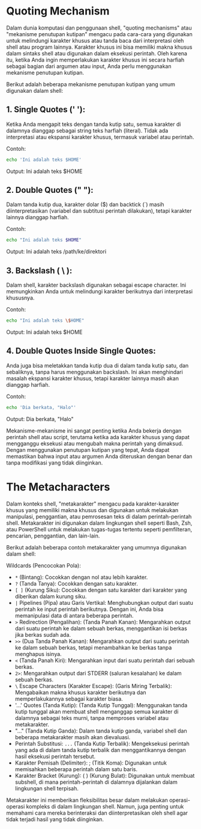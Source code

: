 # Quoting Mechanism

Dalam dunia komputasi dan penggunaan shell, "quoting mechanisms" atau "mekanisme penutupan kutipan" mengacu pada cara-cara yang digunakan untuk melindungi karakter khusus atau tanda baca dari interpretasi oleh shell atau program lainnya. Karakter khusus ini bisa memiliki makna khusus dalam sintaks shell atau digunakan dalam eksekusi perintah. Oleh karena itu, ketika Anda ingin memperlakukan karakter khusus ini secara harfiah sebagai bagian dari argumen atau input, Anda perlu menggunakan mekanisme penutupan kutipan.

Berikut adalah beberapa mekanisme penutupan kutipan yang umum digunakan dalam shell:

## 1. Single Quotes (' '): 
Ketika Anda mengapit teks dengan tanda kutip satu, semua karakter di dalamnya dianggap sebagai string teks harfiah (literal). Tidak ada interpretasi atau ekspansi karakter khusus, termasuk variabel atau perintah.

Contoh:
```sh
echo 'Ini adalah teks $HOME'
```
Output: Ini adalah teks $HOME

## 2. Double Quotes (" "): 
Dalam tanda kutip dua, karakter dolar ($) dan backtick (`) masih diinterpretasikan (variabel dan subtitusi perintah dilakukan), tetapi karakter lainnya dianggap harfiah.

Contoh:
```sh
echo "Ini adalah teks $HOME"
```
Output: Ini adalah teks /path/ke/direktori

## 3. Backslash ( \ ): 
Dalam shell, karakter backslash digunakan sebagai escape character. Ini memungkinkan Anda untuk melindungi karakter berikutnya dari interpretasi khususnya.

Contoh:

```sh
echo "Ini adalah teks \$HOME"
```
Output: Ini adalah teks $HOME

## 4. Double Quotes Inside Single Quotes:
Anda juga bisa meletakkan tanda kutip dua di dalam tanda kutip satu, dan sebaliknya, tanpa harus menggunakan backslash. Ini akan menghindari masalah ekspansi karakter khusus, tetapi karakter lainnya masih akan dianggap harfiah.

Contoh:

```sh
echo 'Dia berkata, "Halo"'
```
Output: Dia berkata, "Halo"

Mekanisme-mekanisme ini sangat penting ketika Anda bekerja dengan perintah shell atau script, terutama ketika ada karakter khusus yang dapat mengganggu eksekusi atau mengubah makna perintah yang dimaksud. Dengan menggunakan penutupan kutipan yang tepat, Anda dapat memastikan bahwa input atau argumen Anda diteruskan dengan benar dan tanpa modifikasi yang tidak diinginkan.

# The Metacharacters
Dalam konteks shell, "metakarakter" mengacu pada karakter-karakter khusus yang memiliki makna khusus dan digunakan untuk melakukan manipulasi, penggantian, atau pemrosesan teks di dalam perintah-perintah shell. Metakarakter ini digunakan dalam lingkungan shell seperti Bash, Zsh, atau PowerShell untuk melakukan tugas-tugas tertentu seperti pemfilteran, pencarian, penggantian, dan lain-lain.

Berikut adalah beberapa contoh metakarakter yang umumnya digunakan dalam shell:

Wildcards (Pencocokan Pola):

- `*` (Bintang): Cocokkan dengan nol atau lebih karakter.
- `?` (Tanda Tanya): Cocokkan dengan satu karakter.
- `[ ]` (Kurung Siku): Cocokkan dengan satu karakter dari karakter yang diberikan dalam kurung siku.
- `|` Pipelines (Pipa) atau Garis Vertikal: Menghubungkan output dari suatu perintah ke input perintah berikutnya. Dengan ini, Anda bisa memanipulasi data di antara beberapa perintah.
- `>` Redirection (Pengalihan):  (Tanda Panah Kanan): Mengarahkan output dari suatu perintah ke dalam sebuah berkas, menggantikan isi berkas jika berkas sudah ada.
- `>>` (Dua Tanda Panah Kanan): Mengarahkan output dari suatu perintah ke dalam sebuah berkas, tetapi menambahkan ke berkas tanpa menghapus isinya.
- `<` (Tanda Panah Kiri): Mengarahkan input dari suatu perintah dari sebuah berkas.
- `2>`: Mengarahkan output dari STDERR (saluran kesalahan) ke dalam sebuah berkas.
- `\` Escape Characters (Karakter Escape): (Garis Miring Terbalik): Mengabaikan makna khusus karakter berikutnya dan memperlakukannya sebagai karakter biasa.
- '...' Quotes (Tanda Kutip): (Tanda Kutip Tunggal): Menggunakan tanda kutip tunggal akan membuat shell menganggap semua karakter di dalamnya sebagai teks murni, tanpa memproses variabel atau metakarakter.
- "..." (Tanda Kutip Ganda): Dalam tanda kutip ganda, variabel shell dan beberapa metakarakter masih akan dievaluasi.
- Perintah Substitusi: `...` (Tanda Kutip Terbalik): Mengeksekusi perintah yang ada di dalam tanda kutip terbalik dan menggantikannya dengan hasil eksekusi perintah tersebut.
- Karakter Pemisah (Delimiter): ; (Titik Koma): Digunakan untuk memisahkan beberapa perintah dalam satu baris.
- Karakter Bracket (Kurung): ( ) (Kurung Bulat): Digunakan untuk membuat subshell, di mana perintah-perintah di dalamnya dijalankan dalam lingkungan shell terpisah.
  
Metakarakter ini memberikan fleksibilitas besar dalam melakukan operasi-operasi kompleks di dalam lingkungan shell. Namun, juga penting untuk memahami cara mereka berinteraksi dan diinterpretasikan oleh shell agar tidak terjadi hasil yang tidak diinginkan.